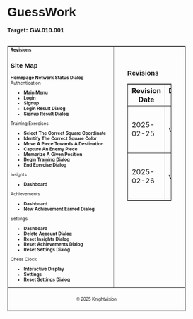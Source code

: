 <h1 style="font-family: Arial, sans-serif; margin: 0; padding: 0;">GuessWork</h1>
<br/>
<p style="font-family: Arial, sans-serif; font-weight: bold; margin: 0; padding: 0;">
Target: GW.010.001
</p>
<br/>
<table border="1" cellpadding="0" cellspacing="0" style="width: 80%; font-size: 10px;"> 
    <tr>
        <td valign="top" style="width: 100%;"> 
            <span><a href="#" style="text-decoration: none; font-weight: bold;">Revisions</a></p>
            <h2 style="font-family: Arial, sans-serif;">Site Map</h2>
            <span><a href="docs/homepage.md" style="text-decoration: none; font-weight: bold;">Homepage</a></span>
            <span><a href="docs/network-status-dialog.md" style="text-decoration: none; font-weight: bold;">Network Status Dialog</a></span>
            <span>Authentication</span>
            <ul style="padding-left: 30px;">
                <li><a href="docs/authentication/main-menu.md" style="text-decoration: none; font-weight: bold;">Main Menu</a></li>
                <li><a href="docs/authentication/login.md" style="text-decoration: none; font-weight: bold;">Login</a></li>
                <li><a href="docs/authentication/signup.md" style="text-decoration: none; font-weight: bold;">Signup</a></li>
                <li><a href="docs/authentication/login-result-dialog.md" style="text-decoration: none; font-weight: bold;">Login Result Dialog</a></li>
                <li><a href="docs/authentication/signup-result-dialog.md" style="text-decoration: none; font-weight: bold;">Signup Result Dialog</a></li>
            </ul>
            <span>Training Exercises</span>
            <ul style="padding-left: 30px;">
                <li><a href="docs/training-exercises/select-the-correct-square-coordinate.md" style="text-decoration: none; font-weight: bold;">Select The Correct Square Coordinate</a></li>
                <li><a href="docs/training-exercises/identify-the-correct-square-color.md" style="text-decoration: none; font-weight: bold;">Identify The Correct Square Color</a></li>
                <li><a href="docs/training-exercises/move-a-piece-towards-a-destination.md" style="text-decoration: none; font-weight: bold;">Move A Piece Towards A Destination</a></li>
                <li><a href="docs/training-exercises/capture-an-enemy-piece.md" style="text-decoration: none; font-weight: bold;">Capture An Enemy Piece</a></li>
                <li><a href="docs/training-exercises/memorize-a-given-position.md" style="text-decoration: none; font-weight: bold;">Memorize A Given Position</a></li>
                <li><a href="docs/training-exercises/begin-training-dialog.md" style="text-decoration: none; font-weight: bold;">Begin Training Dialog</a></li>
                <li><a href="docs/training-exercises/end-exercise-dialog.md" style="text-decoration: none; font-weight: bold;">End Exercise Dialog</a></li>
            </ul>
            <span>Insights</span>
            <ul style="padding-left: 30px;">
                <li><a href="docs/insights/dashboard.md" style="text-decoration: none; font-weight: bold;">Dashboard</a></li>
            </ul>
            <span>Achievements</span>
            <ul style="padding-left: 30px;">
                <li><a href="docs/achievements/dashboard.md" style="text-decoration: none; font-weight: bold;">Dashboard</a></li>
                <li><a href="docs/achievements/new-achievement-earned-dialog.md" style="text-decoration: none; font-weight: bold;">New Achievement Earned Dialog</a></li>
            </ul>
            <span>Settings</span>
            <ul style="padding-left: 30px;">
                <li><a href="docs/settings/dashboard.md" style="text-decoration: none; font-weight: bold;">Dashboard</a></li>
                <li><a href="docs/settings/delete-account-dialog.md" style="text-decoration: none; font-weight: bold;">Delete Account Dialog</a></li>
                <li><a href="docs/settings/reset-insights-dialog.md" style="text-decoration: none; font-weight: bold;">Reset Insights Dialog</a></li>
                <li><a href="docs/settings/reset-achievements-dialog.md" style="text-decoration: none; font-weight: bold;">Reset Achievements Dialog</a></li>
                <li><a href="docs/settings/reset-settings-dialog.md" style="text-decoration: none; font-weight: bold;">Reset Settings Dialog</a></li>
            </ul>
            <span>Chess Clock</span>
            <ul style="padding-left: 30px;">
                <li><a href="docs/chess-clock/interactive-display.md" style="text-decoration: none; font-weight: bold;">Interactive Display</a></li>
                <li><a href="docs/chess-clock/settings.md" style="text-decoration: none; font-weight: bold;">Settings</a></li>
                <li><a href="docs/chess-clock/reset-settings-dialog.md" style="text-decoration: none; font-weight: bold;">Reset Settings Dialog</a></li>
            </ul>
        </td>
        <td valign="top" style="width: 70px; padding: 30px;">
            <h2 style="font-family: Arial, sans-serif;">Revisions</h2>
            <table border="1" cellpadding="1" cellspacing="0" style="width: 100px;">
                <thead>
                    <tr>
                        <th>Revision Date</th>
                        <th>Document Version</th>
                        <th>Description</th>
                        <th>Tracking Notes</th>
                        <th>Approved By</th>
                    </tr>
                </thead>
                <tbody>
                    <tr>
                        <td>2025-02-25</td>
                        <td>v1.0.0</td>
                        <td>Initial Document Version</td>
                        <td>N/A</td>
                        <td>Araneta, Vaughn Cedric L. <em>Project Manager</em></td>
                    </tr>
                    <tr>
                        <td>2025-02-26</td>
                        <td>v1.0.1</td>
                        <td>Fixed Styling Problem</td>
                        <td>N/A</td>
                        <td>Araneta, Vaughn Cedric L. <em>Project Manager</em></td>
                    </tr>
                </tbody>
            </table>
        </td>
    </tr>
    <tr>
        <td colspan="2" align="center" style="text-align: center; padding: 10px;">
            <p style="font-family: Arial, sans-serif;">&copy; 2025 KnightVision</p>
        </td>
    </tr>
</table>
